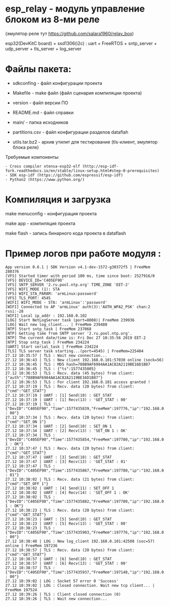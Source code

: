 # esp_relay - модуль управление блоком из 8-ми реле
(эмулятор реле тут https://github.com/salara1960/relay_box)

esp32(DevKitC board) + ssd1306(i2c) : uart + FreeRTOS + sntp_server + udp_server + tls_server + log_server

# Файлы пакета:

* sdkconfing     - файл конфигурации проекта

* Makefile       - make файл (файл сценария компиляции проекта)

* version        - файл версии ПО

* README.md      - файл справки

* main/          - папка исходников

* partitions.csv - файл конфигурации разделов dataflah

* utils.tar.bz2  - архив утилит для тестирование (tls-клиент, эмулятор блока реле)


Требуемые компоненты:
```
- Cross compiler xtensa-esp32-elf (http://esp-idf-fork.readthedocs.io/en/stable/linux-setup.html#step-0-prerequisites)
- SDK esp-idf (https://github.com/espressif/esp-idf)
- Python2 (https://www.python.org/)
```


# Компиляция и загрузка

make menuconfig - конфигурация проекта

make app        - компиляция проекта

make flash      - запись бинарного кода проекта в dataflash


# Пример логов при работе модуля :
```
App version 0.6.1 | SDK Version v4.1-dev-1572-g30372f5 | FreeMem 280376
[VFS] Started timer with period 100 ms, time since boot: 2527916/0
[VFS] DEVICE_ID='C405EF90'
[VFS] SNTP_SERVER '2.ru.pool.ntp.org' TIME_ZONE 'EET-2'
[VFS] WIFI_MODE (1): STA
[VFS] WIFI_STA_PARAM: 'armLinux:password'
[VFS] TLS_PORT: 4545
[WIFI] WIFI_MODE - STA: 'armLinux':'password'
[WIFI] Connected to AP 'armLinux' auth(3):'AUTH_WPA2_PSK' chan:2 rssi:-28
[WIFI] Local ip_addr : 192.168.0.102
[LOG] Start NetLogServer task (port=8008)| FreeMem 239936
[LOG] Wait new log_client... | FreeMem 239480
[NTP] Start sntp_task | FreeMem 237068
[NTP] Getting time from SNTP server '2.ru.pool.ntp.org'.
[NTP] The current date/time is: Fri Dec 27 10:35:56 2019 EET-2
[NTP] Stop sntp_task | FreeMem 234224
[UART] Start serial_task | FreeMem 234224
[TLS] TLS server task starting...(port=4545) | FreeMem=225404
27.12 10:35:57 | TLS : Wait new connection...
27.12 10:36:43 | TLS : New client 192.168.0.101:57030 online (sock=56)
27.12 10:36:45 | TLS : MD5 hash=788B9AF6984AA1AC82A2119BE16D1B87
27.12 10:36:45 | TLS : {"ts":1577435805}
27.12 10:36:53 | TLS : Recv. data (45 bytes) from client:{"auth":"788B9AF6984AA1AC82A2119BE16D1B87"}
27.12 10:36:53 | TLS : For client 192.168.0.101 access granted !
27.12 10:37:19 | TLS : Recv. data (20 bytes) from client:{"cmd":"GET_STAT"}
27.12 10:37:19 | UART : [1] Send(10) : GET_STAT
27.12 10:37:19 | UART : [1] Recv(13) : 'GET_STAT : 00'
27.12 10:37:19 | TLS : {"DevID":"C405EF90","Time":1577435839,"FreeMem":197776,"ip":"192.168.0.101","Answer":"GET_STAT : 00"}
27.12 10:37:34 | TLS : Recv. data (20 bytes) from client:{"cmd":"SET_ON 1"}
27.12 10:37:34 | UART : [2] Send(10) : SET_ON 1
27.12 10:37:34 | UART : [2] Recv(13) : 'SET_ON 1 : OK'
27.12 10:37:34 | TLS : {"DevID":"C405EF90","Time":1577435854,"FreeMem":197780,"ip":"192.168.0.101","Answer":"SET_ON 1 : OK"}
27.12 10:37:47 | TLS : Recv. data (20 bytes) from client:{"cmd":"GET_STAT"}
27.12 10:37:47 | UART : [3] Send(10) : GET_STAT
27.12 10:37:47 | UART : [3] Recv(13) : 'GET_STAT : 01'
27.12 10:37:47 | TLS : {"DevID":"C405EF90","Time":1577435867,"FreeMem":197780,"ip":"192.168.0.101","Answer":"GET_STAT : 01"}
27.12 10:38:02 | TLS : Recv. data (21 bytes) from client:{"cmd":"SET_OFF 1"}
27.12 10:38:02 | UART : [4] Send(11) : SET_OFF 1
27.12 10:38:02 | UART : [4] Recv(14) : 'SET_OFF 1 : OK'
27.12 10:38:02 | TLS : {"DevID":"C405EF90","Time":1577435882,"FreeMem":197780,"ip":"192.168.0.101","Answer":"SET_OFF 1 : OK"}
27.12 10:38:23 | TLS : Recv. data (20 bytes) from client:{"cmd":"GET_STAT"}
27.12 10:38:23 | UART : [5] Send(10) : GET_STAT
27.12 10:38:23 | UART : [5] Recv(13) : 'GET_STAT : 00'
27.12 10:38:23 | TLS : {"DevID":"C405EF90","Time":1577435903,"FreeMem":197776,"ip":"192.168.0.101","Answer":"GET_STAT : 00"}
27.12 10:38:48 | LOG : New log_client 192.168.0.101:42508 (soc=57) online | FreeMem 197236
27.12 10:38:57 | TLS : Recv. data (20 bytes) from client:{"cmd":"GET_STAT"}
27.12 10:38:57 | UART : [6] Send(10) : GET_STAT
27.12 10:38:57 | UART : [6] Recv(13) : 'GET_STAT : 00'
27.12 10:38:57 | TLS : {"DevID":"C405EF90","Time":1577435937,"FreeMem":197148,"ip":"192.168.0.101","Answer":"GET_STAT : 00"}
27.12 10:39:02 | LOG : Socket 57 error 0 'Success'
27.12 10:39:02 | LOG : Closed connection. Wait new tcp client... | FreeMem 197524
27.12 10:39:26 | TLS : Client closed connection (0)
27.12 10:39:26 | TLS : Wait new connection...
```
